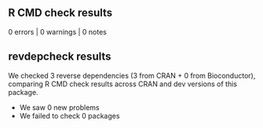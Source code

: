 ## R CMD check results

0 errors | 0 warnings | 0 notes

## revdepcheck results

We checked 3 reverse dependencies (3 from CRAN + 0 from Bioconductor), comparing R CMD check results across CRAN and dev versions of this package.

 * We saw 0 new problems
 * We failed to check 0 packages